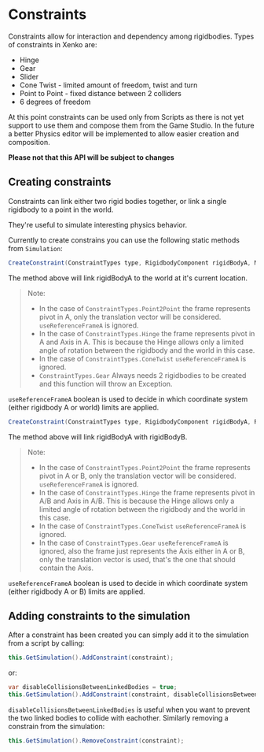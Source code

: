 # Constraints

<div class="doc-incomplete"/>

Constraints allow for interaction and dependency among rigidbodies. Types of constraints in Xenko are:

* Hinge
* Gear
* Slider
* Cone Twist - limited amount of freedom, twist and turn
* Point to Point - fixed distance between 2 colliders
* 6 degrees of freedom

At this point constraints can be used only from Scripts as there is not yet support to use them and compose them from the Game Studio. In the future a better Physics editor will be implemented to allow easier creation and composition.

**Please not that this API will be subject to changes**

## Creating constraints

Constraints can link either two rigid bodies together, or link a single rigidbody to a point in the world.

They're useful to simulate interesting physics behavior.

Currently to create constrains you can use the following static methods from `Simulation`:
```cs
CreateConstraint(ConstraintTypes type, RigidbodyComponent rigidBodyA, Matrix frameA, bool useReferenceFrameA);
```
The method above will link rigidBodyA to the world at it's current location.
> Note:
> * In the case of `ConstraintTypes.Point2Point` the frame represents pivot in A, only the translation vector will be considered. `useReferenceFrameA` is ignored.
> * In the case of `ConstraintTypes.Hinge` the frame represents pivot in A and Axis in A. This is because the Hinge allows only a limited angle of rotation between the rigidbody and the world in this case.
> * In the case of `ConstraintTypes.ConeTwist` `useReferenceFrameA` is ignored.
> * `ConstraintTypes.Gear` Always needs 2 rigidbodies to be created and this function will throw an Exception.

`useReferenceFrameA` boolean is used to decide in which coordinate system (either rigidbody A or world) limits are applied.

```cs
CreateConstraint(ConstraintTypes type, RigidbodyComponent rigidBodyA, RigidbodyComponent rigidBodyB, Matrix frameA, Matrix frameB, bool useReferenceFrameA)
```
The method above will link rigidBodyA with rigidBodyB.
> Note:
> * In the case of `ConstraintTypes.Point2Point` the frame represents pivot in A or B, only the translation vector will be considered. `useReferenceFrameA` is ignored.
> * In the case of `ConstraintTypes.Hinge` the frame represents pivot in A/B and Axis in A/B. This is because the Hinge allows only a limited angle of rotation between the rigidbody and the world in this case.
> * In the case of `ConstraintTypes.ConeTwist` `useReferenceFrameA` is ignored.
> * In the case of `ConstraintTypes.Gear` `useReferenceFrameA` is ignored, also the frame just represents the Axis either in A or B, only the translation vector is used, that's the one that should contain the Axis.

`useReferenceFrameA` boolean is used to decide in which coordinate system (either rigidbody A or B) limits are applied.

## Adding constraints to the simulation
After a constraint has been created you can simply add it to the simulation from a script by calling:
```cs
this.GetSimulation().AddConstraint(constraint);
```
or:
```cs
var disableCollisionsBetweenLinkedBodies = true;
this.GetSimulation().AddConstraint(constraint, disableCollisionsBetweenLinkedBodies);
```
`disableCollisionsBetweenLinkedBodies` is useful when you want to prevent the two linked bodies to collide with eachother.
Similarly removing a constrain from the simulation:
```cs
this.GetSimulation().RemoveConstraint(constraint);
```




